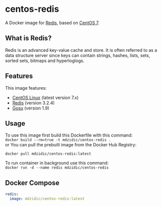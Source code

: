 # centos-redis

A Docker image for [Redis](http://redis.io/), based on [CentOS 7](https://www.centos.org/).

## What is Redis?
Redis is an advanced key-value cache and store. It is often referred to as a data structure server since keys can contain strings, hashes, lists, sets, sorted sets, bitmaps and hyperloglogs.  

## Features

This image features:

- [CentOS Linux](https://github.com/centos) (latest version 7.x)
- [Redis](https://github.com/antirez/redis-io) (version 3.2.4)
- [Gosu](https://github.com/tianon/gosu) (version 1.9)

## Usage

To use this image first build this Dockerfile with this command:  
`docker build --rm=true -t mdzidic/centos-redis .`  
or You can pull the prebuilt image from the Docker Hub Registry:  

`docker pull mdzidic/centos-redis:latest`  

To run container in background use this command:  
`docker run -d --name redis mdzidic/centos-redis`  

## Docker Compose
```yaml
redis:
  image: mdzidic/centos-redis:latest
  ```
